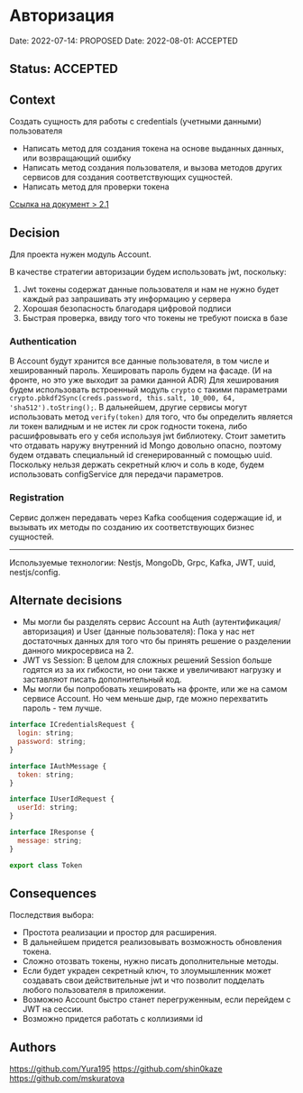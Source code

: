 # Авторизация

Date: 2022-07-14: PROPOSED
Date: 2022-08-01: ACCEPTED

## Status: ACCEPTED

## Context

Создать сущность для работы с credentials (учетными данными) пользователя
- Написать метод для создания токена на основе выданных данных, или возвращающий ошибку
- Написать метод создания пользователя, и вызова методов других сервисов для создания соответствующих сущностей.
- Написать метод для проверки токена

[Ссылка на документ > 2.1](https://docs.google.com/document/d/1HwW4-Q8kIadQPA3vRosXDwSpWbfjIRJMwdgL5OhvnXY/edit#bookmark=id.y34kbxm8enrl)

## Decision

Для проекта нужен модуль Account.

В качестве стратегии авторизации будем использовать jwt, поскольку:
1. Jwt токены содержат данные пользователя и нам не нужно будет каждый раз запрашивать эту информацию у сервера
2. Хорошая безопасность благодаря цифровой подписи
3. Быстрая проверка, ввиду того что токены не требуют поиска в базе

### Authentication
В Account будут хранится все данные пользователя, в том числе и хешированный пароль. Хешировать пароль будем на фасаде. (И на фронте, но это уже выходит за рамки данной ADR)
Для хеширования будем использовать встроенный модуль `crypto` c такими параметрами `crypto.pbkdf2Sync(creds.password, this.salt, 10_000, 64, 'sha512').toString();`.
В дальнейшем, другие сервисы могут использовать метод `verify(token)` для того, что бы определить является ли токен валидным и не истек ли срок годности токена, либо расшифровывать его у себя используя jwt библиотеку.
Стоит заметить что отдавать наружу внутренний id Mongo довольно опасно, поэтому будем отдавать специальный id сгенерированный с помощью uuid.
Поскольку нельзя держать секретный ключ и соль в коде, будем использовать configService для передачи параметров.
### Registration
Сервис должен передавать через Kafka сообщения содержащие id, и вызывать их методы по созданию их соответствующих бизнес сущностей.

---

Используемые технологии: Nestjs, MongoDb, Grpc, Kafka, JWT, uuid, nestjs/config.

## Alternate decisions

- Мы могли бы разделять сервис Account на Auth (аутентификация/авторизация) и User (данные пользователя):
    Пока у нас нет достаточных данных для того что бы принять решение о разделении данного микросервиса на 2.
- JWT vs Session:
    В целом для сложных решений Session больше годятся из за их гибкости, но они также и увеличивают нагрузку и заставляют писать дополнительный код.
- Мы могли бы попробовать хешировать на фронте, или же на самом сервисе Account. Но чем меньше дыр, где можно перехватить пароль - тем лучше.

```js
interface ICredentialsRequest {
  login: string;
  password: string;
}

interface IAuthMessage {
  token: string;
}

interface IUserIdRequest {
  userId: string;
}

interface IResponse {
  message: string;
}

export class Token
```

## Consequences

Последствия выбора:
- Простота реализации и простор для расширения.
- В дальнейшем придется реализовывать возможность обновления токена.
- Сложно отозвать токены, нужно писать дополнительные методы.
- Если будет украден секретный ключ, то злоумышленник может создавать свои действительные jwt и что позволит
подделать любого пользователя в приложении.
- Возможно Account быстро станет перегруженным, если перейдем с JWT на сессии.
- Возможно придется работать с коллизиями id

## Authors
https://github.com/Yura195
https://github.com/shin0kaze
https://github.com/mskuratova